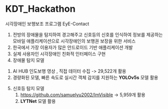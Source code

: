# KDT_Hackathon

시각장애인 보행보조 프로그램 EyE-Contact
1. 전방의 장애물을 탐지하여 경고해주고 신호등의 신호를 인식하여 정보를 제공하는 모바일 애플리케이션으로 시각장애인의 보행권 보장을 위한 서비스
2. 한국에서 가장 이용자가 많은 안드로이드 기반 애플리케이션 개발
3. 실제 사용자인 시각장애인 친화적 인터페이스 구현
4. 장애물 탐지 모델
  1) AI HUB 인도보행 영상 , 직접 데이터 수집 -> 29,522개 활용
  2) 경량화된 모델, 빠른 속도로 실시간 객체 감지를 지원하는 **YOLOv5s** 모델 활용
5. 신호등 탐지 모델
   1) https://github.com/samuelyu2002/ImVisible -> 5,959개 활용
   2) **LYTNet** 모델 활용
   
